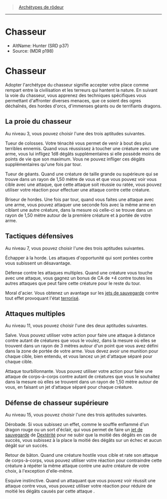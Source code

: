 
<!--Items-->

> <!--ParentNameLink-->[Archétypes de rôdeur](ranger_hd.md#archétypes-de-rôdeurs)<!--/ParentNameLink-->

---

# <!--Name-->Chasseur<!--/Name-->

- AltName: <!--AltName-->Hunter (SRD p37)<!--/AltName-->
- Source: <!--Source-->(MDR p198)<!--/Source-->

<!--Generic-->

# <!--Name-->Chasseur<!--/Name-->

Adopter l'archétype du chasseur signifie accepter votre place comme rempart entre la civilisation et les terreurs qui hantent la nature. En suivant la voie du chasseur, vous apprenez des techniques spécifiques vous permettant d'affronter diverses menaces, que ce soient des ogres déchaînés, des hordes d'orcs, d'immenses géants ou de terrifiants dragons.

<!--/Generic-->

<!--Generic-->

## <!--Name-->La proie du chasseur<!--/Name-->

Au niveau 3, vous pouvez choisir l'une des trois aptitudes suivantes.

Tueur de colosses. Votre ténacité vous permet de venir à bout des plus terribles ennemis. Quand vous réussissez à toucher une créature avec une arme, vous lui infligez 1d8 dégâts supplémentaires si elle possède moins de points de vie que son maximum. Vous ne pouvez infliger ces dégâts supplémentaires qu'une fois par tour.

Tueur de géants. Quand une créature de taille grande ou supérieure qui se trouve dans un rayon de 1,50 mètre de vous et que vous pouvez voir vous cible avec une attaque, que cette attaque soit réussie ou ratée, vous pouvez utiliser votre réaction pour effectuer une attaque contre cette créature.

Briseur de hordes. Une fois par tour, quand vous faites une attaque avec une arme, vous pouvez attaquer une seconde fois avec la même arme en ciblant une autre créature, dans la mesure où celle-ci se trouve dans un rayon de 1,50 mètre autour de la première créature et à portée de votre arme.

<!--/Generic-->

<!--Generic-->

## <!--Name-->Tactiques défensives<!--/Name-->

Au niveau 7, vous pouvez choisir l'une des trois aptitudes suivantes.

Échapper à la horde. Les attaques d'opportunité qui sont portées contre vous subissent un désavantage.

Défense contre les attaques multiples. Quand une créature vous touche avec une attaque, vous gagnez un bonus de CA de +4 contre toutes les autres attaques que peut faire cette créature pour le reste du tour.

Moral d'acier. Vous obtenez un avantage sur les [jets de sauvegarde] contre tout effet provoquant l'état [terrorisé].

<!--/Generic-->

<!--Generic-->

## <!--Name-->Attaques multiples<!--/Name-->

Au niveau 11, vous pouvez choisir l'une des deux aptitudes suivantes.

Salve. Vous pouvez utiliser votre action pour faire une attaque à distance contre autant de créatures que vous le voulez, dans la mesure où elles se trouvent dans un rayon de 3 mètres autour d'un point que vous avez défini dans la zone de portée de votre arme. Vous devez avoir une munition pour chaque cible, bien entendu, et vous lancez un jet d'attaque séparé pour chaque cible.

Attaque tourbillonnante. Vous pouvez utiliser votre action pour faire une attaque de corps-à-corps contre autant de créatures que vous le souhaitez dans la mesure où elles se trouvent dans un rayon de 1,50 mètre autour de vous, en faisant un jet d'attaque séparé pour chaque créature.

<!--/Generic-->

<!--Generic-->

## <!--Name-->Défense de chasseur supérieure<!--/Name-->

Au niveau 15, vous pouvez choisir l'une des trois aptitudes suivantes.

Dérobade. Si vous subissez un effet, comme le souffle enflammé d'un dragon rouge ou un sort d'éclair, qui vous permet de faire un [jet de sauvegarde] de [Dextérité] pour ne subir que la moitié des dégâts en cas de succès, vous subissez à la place la moitié des dégâts sur un échec et aucun dégât sur un succès.

Retour de bâton. Quand une créature hostile vous cible et rate son attaque de corps-à-corps, vous pouvez utiliser votre réaction pour contraindre cette créature à répéter la même attaque contre une autre créature de votre choix, à l'exception d'elle-même.

Esquive instinctive. Quand un attaquant que vous pouvez voir réussit une attaque contre vous, vous pouvez utiliser votre réaction pour réduire de moitié les dégâts causés par cette attaque .

<!--/Generic-->

<!--/Items-->

[Force]: abilities_strength_hd.md
[Dextérité]: abilities_dexterity_hd.md
[Constitution]: abilities_constitution_hd.md
[Intelligence]: abilities_intelligence_hd.md
[Sagesse]: abilities_wisdom_hd.md
[Charisme]: abilities_charisma_hd.md

[jet de sauvegarde]: abilities_hd.md#jets-de-sauvegarde
[jets de sauvegarde]: abilities_hd.md#jets-de-sauvegarde
[terrorisé]: conditions_hd.md#terrorisé




